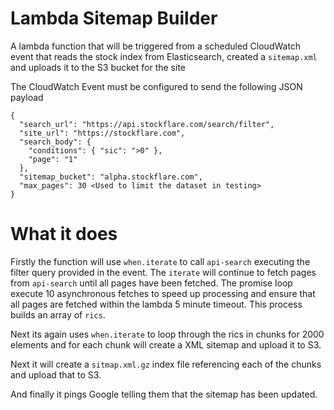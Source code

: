 # Lambda Sitemap Builder

A lambda function that will be triggered from a scheduled CloudWatch event that reads the stock index from Elasticsearch, created a `sitemap.xml` and uploads it to the S3 bucket for the site

The CloudWatch Event must be configured to send the following JSON payload

```
{
  "search_url": "https://api.stockflare.com/search/filter",
  "site_url": "https://stockflare.com",
  "search_body": {
    "conditions": { "sic": ">0" },
    "page": "1"
  },
  "sitemap_bucket": "alpha.stockflare.com",
  "max_pages": 30 <Used to limit the dataset in testing>
}
```

# What it does

Firstly the function will use `when.iterate` to call `api-search` executing the filter query provided in the event.  The `iterate` will continue to fetch pages from `api-search` until all pages have been fetched.  The promise loop execute 10 asynchronous fetches to speed up processing and ensure that all pages are fetched within the lambda 5 minute timeout.  This process builds an array of `rics`.

Next its again uses `when.iterate` to loop through the rics in chunks for 2000 elements and for each chunk will create a XML sitemap and upload it to S3.

Next it will create a `sitmap.xml.gz` index file referencing each of the chunks and upload that to S3.

And finally it pings Google telling them that the sitemap has been updated.
